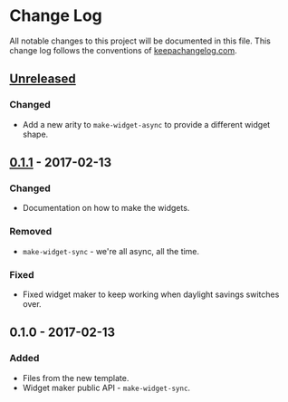 # Change Log
All notable changes to this project will be documented in this file. This change log follows the conventions of [keepachangelog.com](http://keepachangelog.com/).

## [Unreleased][unreleased]
### Changed
- Add a new arity to `make-widget-async` to provide a different widget shape.

## [0.1.1] - 2017-02-13
### Changed
- Documentation on how to make the widgets.

### Removed
- `make-widget-sync` - we're all async, all the time.

### Fixed
- Fixed widget maker to keep working when daylight savings switches over.

## 0.1.0 - 2017-02-13
### Added
- Files from the new template.
- Widget maker public API - `make-widget-sync`.

[unreleased]: https://github.com/your-name/tood/compare/0.1.1...HEAD
[0.1.1]: https://github.com/your-name/tood/compare/0.1.0...0.1.1
